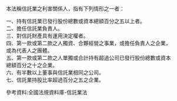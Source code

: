 本法稱信託業之利害關係人，指有下列情形之一者：

一、持有信託業已發行股份總數或資本總額百分之五以上者。  
二、擔任信託業負責人。  
三、對信託財產具有運用決定權者。  
四、第一款或第二款之人獨資、合夥經營之事業，或擔任負責人之企業，  
或為代表人之團體。  
五、第一款或第二款之人單獨或合計持有超過公司已發行股份總數或資本  
總額百分之十之企業。  
六、有半數以上董事與信託業相同之公司。  
七、信託業持股比率超過百分之五之企業。

參考資料:全國法規資料庫-信託業法